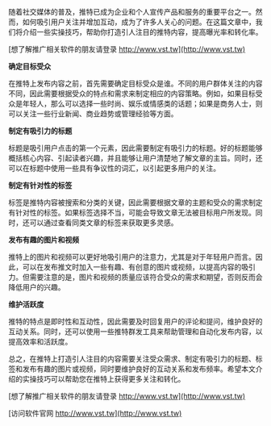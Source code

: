 随着社交媒体的普及，推特已成为企业和个人宣传产品和服务的重要平台之一。然而，如何吸引用户关注并增加互动，成为了许多人关心的问题。在这篇文章中，我们将介绍一些实操技巧，帮助你打造引人注目的推特内容，提高曝光率和转化率。

[想了解推广相关软件的朋友请登录 http://www.vst.tw](http://www.vst.tw)

**确定目标受众**

在推特上发布内容之前，首先需要确定目标受众是谁。不同的用户群体关注的内容不同，因此需要根据受众的特点和需求来制定相应的内容策略。例如，如果目标受众是年轻人，那么可以选择一些时尚、娱乐或情感类的话题；如果是商务人士，则可以关注一些行业新闻、商业趋势或管理经验等方面。

**制定有吸引力的标题**

标题是吸引用户点击的第一个元素，因此需要制定有吸引力的标题。好的标题能够概括核心内容、引起读者兴趣，并且能够让用户清楚地了解文章的主旨。同时，还可以在标题中使用一些具有争议性的词汇，以引起更多用户的关注。

**制定有针对性的标签**

标签是推特内容被搜索和分类的关键，因此需要根据文章的主题和受众的需求制定有针对性的标签。如果标签选择不当，可能会导致文章无法被目标用户所发现。同时，还可以通过查看同类文章的标签来获取更多灵感。

**发布有趣的图片和视频**

推特上的图片和视频可以更好地吸引用户的注意力，尤其是对于年轻用户而言。因此，可以在发布推文时加入一些有趣、有创意的图片或视频，以提高内容的吸引力。但需要注意的是，图片和视频的质量应该符合受众的需求和期望，否则反而会降低用户的兴趣。

**维护活跃度**

推特的特点是即时性和互动性，因此需要及时回复用户的评论和提问，维护良好的互动关系。同时，还可以使用一些推特群发工具来帮助管理和自动化发布内容，以提高效率和活跃度。

总之，在推特上打造引人注目的内容需要关注受众需求、制定有吸引力的标题、标签和发布有趣的图片或视频，同时要维护良好的互动关系和发布频率。希望本文介绍的实操技巧可以帮助您在推特上获得更多关注和转化。

[想了解推广相关软件的朋友请登录 http://www.vst.tw](http://www.vst.tw)


[访问软件官网 http://www.vst.tw](http://www.vst.tw)
